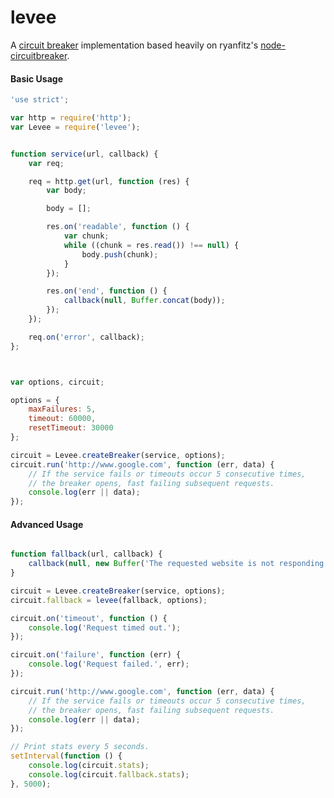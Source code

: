 levee
========

A [circuit breaker](http://doc.akka.io/docs/akka/snapshot/common/circuitbreaker.html) implementation based heavily on
ryanfitz's [node-circuitbreaker](https://github.com/ryanfitz/node-circuitbreaker).


#### Basic Usage
```javascript
'use strict';

var http = require('http');
var Levee = require('levee');


function service(url, callback) {
    var req;

    req = http.get(url, function (res) {
        var body;

        body = [];

        res.on('readable', function () {
            var chunk;
            while ((chunk = res.read()) !== null) {
                body.push(chunk);
            }
        });

        res.on('end', function () {
            callback(null, Buffer.concat(body));
        });
    });

    req.on('error', callback);
};



var options, circuit;

options = {
    maxFailures: 5,
    timeout: 60000,
    resetTimeout: 30000
};

circuit = Levee.createBreaker(service, options);
circuit.run('http://www.google.com', function (err, data) {
    // If the service fails or timeouts occur 5 consecutive times,
    // the breaker opens, fast failing subsequent requests.
    console.log(err || data);
});

```


#### Advanced Usage
```javascript

function fallback(url, callback) {
    callback(null, new Buffer('The requested website is not responding. Please try again later.'));
}

circuit = Levee.createBreaker(service, options);
circuit.fallback = levee(fallback, options);

circuit.on('timeout', function () {
    console.log('Request timed out.');
});

circuit.on('failure', function (err) {
    console.log('Request failed.', err);
});

circuit.run('http://www.google.com', function (err, data) {
    // If the service fails or timeouts occur 5 consecutive times,
    // the breaker opens, fast failing subsequent requests.
    console.log(err || data);
});

// Print stats every 5 seconds.
setInterval(function () {
    console.log(circuit.stats);
    console.log(circuit.fallback.stats);
}, 5000);
```